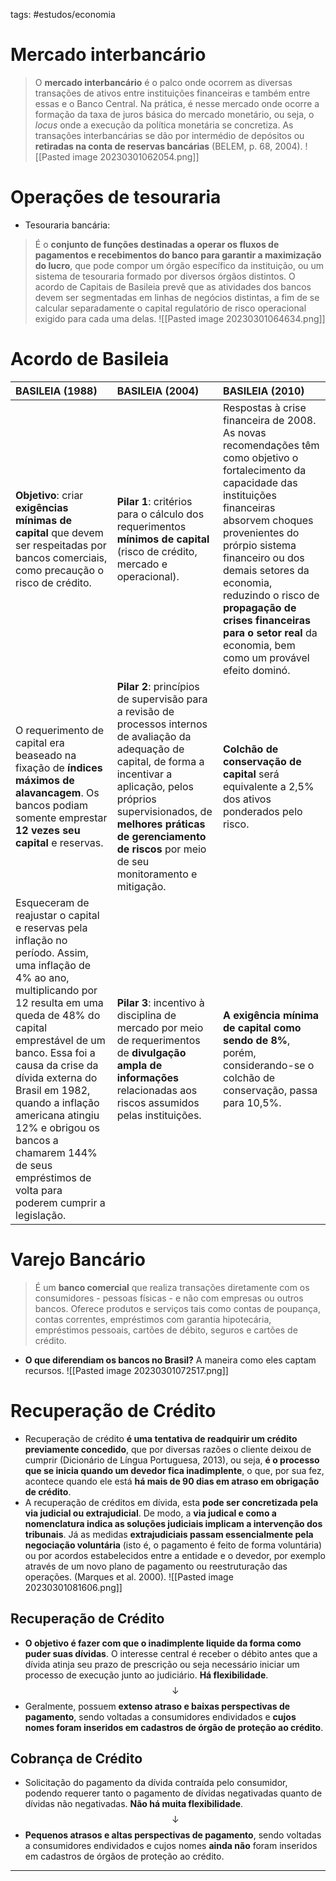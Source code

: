 tags: #estudos/economia 

# Mercado interbancário
> O **mercado interbancário** é o palco onde ocorrem as diversas transações de ativos entre instituições financeiras e também entre essas e o Banco Central. Na prática, é nesse mercado onde ocorre a formação da taxa de juros básica do mercado monetário, ou seja, o *locus* onde a execução da política monetária se concretiza. As transações interbancárias se dão por intermédio de depósitos ou **retiradas na conta de reservas bancárias** (BELEM, p. 68, 2004).
![[Pasted image 20230301062054.png]]

# Operações de tesouraria
- Tesouraria bancária:
> É o **conjunto de funções destinadas a operar os fluxos de pagamentos e recebimentos do banco para garantir a maximização do lucro**, que pode compor um órgão específico da instituição, ou um sistema de tesouraria formado por diversos órgãos distintos. O acordo de Capitais de Basileia prevê que as atividades dos bancos devem ser segmentadas em linhas de negócios distintas, a fim de se calcular separadamente o capital regulatório de risco operacional exigido para cada uma delas.
![[Pasted image 20230301064634.png]]

# Acordo de Basileia
| BASILEIA (1988) | BASILEIA (2004) | BASILEIA (2010) |
| :- | :- | :- |
| **Objetivo**: criar **exigências mínimas de capital** que devem ser respeitadas por bancos comerciais, como precaução o risco de crédito. | **Pilar 1**: critérios para o cálculo dos requerimentos **mínimos de capital** (risco de crédito, mercado e operacional). | Respostas à crise financeira de 2008. As novas recomendações têm como objetivo o fortalecimento da capacidade das instituições financeiras absorvem choques provenientes do prórpio sistema financeiro ou dos demais setores da economia, reduzindo o risco de **propagação de crises financeiras para o setor real** da economia, bem como um provável efeito dominó. |
| O requerimento de capital era beaseado na fixação de **índices máximos de alavancagem**. Os bancos podiam somente emprestar **12 vezes seu capital** e reservas. | **Pilar 2**: princípios de supervisão para a revisão de processos internos de avaliação da adequação de capital, de forma a incentivar a aplicação, pelos próprios supervisionados, de **melhores práticas de gerenciamento de riscos** por meio de seu monitoramento e mitigação. |**Colchão de conservação de capital** será equivalente a 2,5% dos ativos ponderados pelo risco. |
| Esqueceram de reajustar o capital e reservas pela inflação no período. Assim, uma inflação de 4% ao ano, multiplicando por 12 resulta em uma queda de 48% do capital emprestável de um banco. Essa foi a causa da crise da dívida externa do Brasil em 1982, quando a inflação americana atingiu 12% e obrigou os bancos a chamarem 144% de seus empréstimos de volta para poderem cumprir a legislação. | **Pilar 3**: incentivo à disciplina de mercado por meio de requerimentos de **divulgação ampla de informações** relacionadas aos riscos assumidos pelas instituições. |**A exigência mínima de capital como sendo de 8%**, porém, considerando-se o colchão de conservação, passa para 10,5%. |

# Varejo Bancário
> É um **banco comercial** que realiza transações diretamente com os consumidores - pessoas físicas - e não com empresas ou outros bancos. Oferece produtos e serviços tais como contas de poupança, contas correntes, empréstimos com garantia hipotecária, empréstimos pessoais, cartões de débito, seguros e cartões de crédito.

- **O que diferendiam os bancos no Brasil?** A maneira como eles captam recursos.
![[Pasted image 20230301072517.png]]

# Recuperação de Crédito
- Recuperação de crédito **é uma tentativa de readquirir um crédito previamente concedido**, que por diversas razões o cliente deixou de cumprir (Dicionário de Língua Portuguesa, 2013), ou seja, **é o processo que se inicia quando um devedor fica inadimplente**, o que, por sua fez, acontece quando ele está **há mais de 90 dias em atraso em obrigação de crédito**.
- A recuperação de créditos em dívida, esta **pode ser concretizada pela via judicial ou extrajudicial**. De modo, a **via judical e como a nomenclatura indica as soluções judiciais implicam a intervenção dos tribunais**. Já as medidas **extrajudiciais passam essencialmente pela negociação voluntária** (isto é, o pagamento é feito de forma voluntária) ou por acordos estabelecidos entre a entidade e o devedor, por exemplo através de um novo plano de pagamento ou reestruturação das operações. (Marques et al. 2000).
![[Pasted image 20230301081606.png]]

## Recuperação de Crédito
- **O objetivo é fazer com que o inadimplente liquide da forma como puder suas dívidas**. O interesse central é receber o débito antes que a dívida atinja seu prazo de prescrição ou seja necessário iniciar um processo de execução junto ao judiciário. **Há flexibilidade**.
$$\downarrow$$
- Geralmente, possuem **extenso atraso e baixas perspectivas de pagamento**, sendo voltadas a consumidores endividados e **cujos nomes foram inseridos em cadastros de órgão de proteção ao crédito**.

## Cobrança de Crédito
- Solicitação do pagamento da dívida contraída pelo consumidor, podendo requerer tanto o pagamento de dívidas negativadas quanto de dívidas não negativadas. **Não há muita flexibilidade**.
$$\downarrow$$
- **Pequenos atrasos e altas perspectivas de pagamento**, sendo voltadas a consumidores endividados e cujos nomes **ainda não** foram inseridos em cadastros de órgãos de proteção ao crédito.
---

